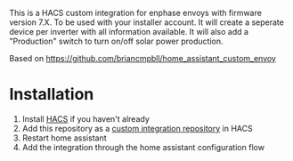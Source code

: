 This is a HACS custom integration for enphase envoys with firmware version 7.X. To be used with your installer account. It will create a seperate device per inverter with all information available. It will also add a "Production" switch to turn on/off solar power production.

Based on https://github.com/briancmpbll/home_assistant_custom_envoy


# Installation

1. Install [HACS](https://hacs.xyz/) if you haven't already
2. Add this repository as a [custom integration repository](https://hacs.xyz/docs/faq/custom_repositories) in HACS
4. Restart home assistant
5. Add the integration through the home assistant configuration flow

